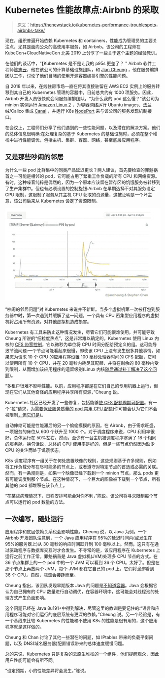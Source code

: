 # Kubernetes 性能故障点:Airbnb 的采取

> 原文：<https://thenewstack.io/kubernetes-performance-troublespots-airbnbs-take/>

现在，组织普遍开始依赖 Kubernetes 和 containers，性能成为管理员的主要关注点，尤其是面向公众的高使用率服务，如 Airbnb。该公司的工程师在 KubeCon+CloudNativeCon 北美 2019 上分享了一些关于这个主题的经验教训。

在他们的谈话中，“【Kubernetes 是不是让我的 p95s 更差了？ " Airbnb 软件工程师[陈志云](https://www.linkedin.com/in/stephenyehengchan/)，他在该公司的计算基础设施团队，和 [Jian Cheung](https://www.linkedin.com/in/jian-cheung/) ，他在服务编排团队工作，讨论了他们目睹的使用开源容器编排引擎的性能问题。

自 2018 年以来，在线住房市场一直在将其直接驻留在 AWS EC2 实例上的服务转移到其自己的 Kubernetes 管理的容器中，目前总共约有 1000 项服务。因此，Airbnb 开发人员很快就会问服务编排团队，“为什么我的 pod 这么慢？”该公司为 minion 实例运行 [Amazon Linux 2](https://aws.amazon.com/amazon-linux-2/) ，为容器网络运行 Ubuntu images、法兰绒/Calico 集成 [Canal](https://github.com/projectcalico/canal) ，并运行 K8s [NodePort](https://kubernetes.io/docs/concepts/services-networking/service/) 来与该公司的服务发现机制接口。

在会议上，工程师们分享了他们遇到的一些性能问题，以及潜在的解决方案。他们的总体信息很明确:在处理复杂的基于 Kubernetes 的基础设施时，必须在整个堆栈中进行性能调优，包括主机、集群、容器、网络，甚至底层应用程序。

## 又是那些吵闹的邻居

为什么一些 pod 比群集中的同类产品延迟更长？两人建议，首先要检查的罪魁祸首之一可能是相邻的 pod，它可能占用了繁重工作负载的所有 CPU 和网络资源。有时，这种噪音纯粹是偶然的，因为一个原本应该留在暂存区的饥饿服务被转移到了生产集群中。但也有必须设置的控制旋钮:Airbnb 在早期选择不对其服务设定 CPU 限制，这限制了服务从其主机 CPU 获取的资源量，这被证明是一个坏主意，该公司后来从 Kubernetes 设定了资源限制。

[![](img/f4926c1d47b7f77202dce2c8acbbf89d.png)](https://static.sched.com/hosted_files/kccncna19/e1/%5Bkubecon%202019%5D%20Did%20Kubernetes%20make%20my%20p95s%20worse.pdf)

“吵闹的邻居问题”对 Kubernetes 来说并不新鲜。当多个虚拟机第一次被打包到服务器中时，第一次遇到并缓解了这一问题，一个具有 CPU 密集型应用程序的虚拟机将占用所有资源，对其他虚拟机造成损害。

Kubernetes 有工具来防止这种情况发生，尽管它们可能很难使用，并可能导致 Cheung 所说的“细粒度热点”，这是非常难以确定的。Kubernetes 使用 Linux 内核的 [CFS 带宽控制](https://www.kernel.org/doc/Documentation/scheduler/sched-bwc.txt)，它以微秒为单位将 CPU 时间分配给预定义的组。这可能导致节流问题:一个节点可能看起来很慢，即使该 CPU 上没有发生很多其他事情。如果您为请求 10 个 CPU 的应用程序设置 100 毫秒处理器时间的 CFS 配额，它可以使用所有 10 个 CPU，并在 20 毫秒内耗尽其配额，并将在剩余的 80 毫秒内受到限制，从而增加该应用程序的遗留级别(Linux 内核[随后通过补丁解决了这个问题](https://www.kernel.org/doc/Documentation/scheduler/sched-bwc.txt))。

“多租户很难不影响性能。以前，应用程序都是在它们自己的专用机器上运行，但现在它们从其他奇怪的应用程序共享所有资源，”Cheung 说。

Kubernetes 社区已经开发了一些修复，包括能够[使 CFS 配额周期可配置](https://github.com/kubernetes/kubernetes/pull/63437)。有一个“拉”请求，[为需要保证服务质量的 pod 禁用 CPU 配额](https://github.com/kubernetes/kubernetes/pull/75682)(你可能会认为它们不会被限制[，但它们是](https://github.com/kubernetes/kubernetes/issues/70585))。

自动伸缩可能是性能滞后的另一个偷偷摸摸的原因。在 Airbnb，由于需求旺盛，一项服务的床位从 600 个跃升至 1000 个。对于调度程序来说，CPU 利用率很好，总体运行在 50%左右。然而，至少有一台主机被调度程序塞满了 18 个相同的服务舱。换句话说，总体的 CPU 使用率是好的，但是一些节点仍然因为缺少 CPU 的关注而处于饥饿状态。

K8s 调度程序有一组关于在何处放置映像的规则，这些规则基于许多规则，例如将工作负载分布在尽可能多的节点上，或者遵守对特定节点的首选或必需的关联。然而，有一条规则是，如果一个映像已经下载到一个 minion 节点，那么 pods 更有可能调度到那个节点。在这种情况下，一个巨大的图像被下载到一个节点，所有其他的 pod 都堆积在该节点上。

“在某些病理情况下，日程安排可能会对你不利，”陈说。该公司将寻求限制每个节点可以运行的 pod 数量的方法。

## 一次编写，随处运行

应用程序和底层依赖关系也会影响性能。Cheung 说，以 Java 为例。一个 Airbnb 开发团队注意到，一个 Java 应用程序在 95%的延迟时间内(或发生在 95%的服务器上)从 30 毫秒的响应时间跃升到 100 毫秒以上。然而，这只有在通过驱动程序与数据库交互时才会发生。不寻常的是，该应用程序在 Kubernetes 上运行之前工作正常。罪魁祸首是 Java 虚拟机(JVM)处理多 CPU 节点的方式。在 36 节点集群上的一个 pod 中的一个 JVM 可以看到 36 个 CPU。太好了。但是在那个节点上再放两个 JVM，每个 JVM 都在它自己的 pod 上，它们将*全部*看到 36 个 CPU。自然，瓶颈会接踵而至。

Cheung 指出，该团队发现早期版本 Java 的问题是[不知道容器](https://bugs.openjdk.java.net/browse/JDK-8146115)。Java 会根据它认为自己拥有的 CPU 数量进行自动调优，在容器环境中，这可能会对线程池的处理方式产生负面影响。

这个问题已经在 Java 8u191+中得到解决，尽管这里的教训是要记住的:“语言和应用程序可能对它们运行的底层系统有更深的依赖，”Cheung 说。另一个经验是，有一个基线来比较 Kubernetes 的性能和不使用 K8s 的性能是很有用的，这个应用程序就是这样做的。

Cheung 和 Chan 讨论了其他一些潜在的问题，如 IPtables 带来的负载平衡问题，以及 DNS(域名服务器)配置错误带来的总体速度缓慢问题。

总的来说，Kubernetes 只是复杂的云原生堆栈的一个组件，他们提醒观众，因此用户性能可能会有所不同。

“设定预期，小的性能差异将会发生，”陈说。

<svg xmlns:xlink="http://www.w3.org/1999/xlink" viewBox="0 0 68 31" version="1.1"><title>Group</title> <desc>Created with Sketch.</desc></svg>